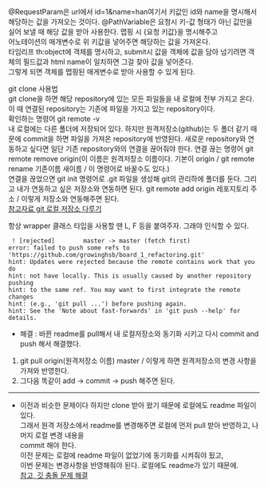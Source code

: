 @RequestParam은 url에서 id=1&name=han여기서 키값인 id와 name을 명시해서 해당하는 값을 가져오는 것이다.
@PathVariable은 요청시 키-값 형태가 아닌 값만을 실어 보낼 때 해당 값을 받아 사용한다. 맵핑 시 {요청 키값}을 명시해주고    
어노테이션의 매개변수로 위 키값을 넣어주면 해당하는 값을 가져온다.    
타임리프 th:object에 객체를 명시하고, submit시 값을 객체에 값을 담아 넘기려면 객체의 필드값과 html name이 일치하면 그걸 찾아 값을 넣어준다.   
그렇게 되면 객체를 맵핑된 매게변수로 받아 사용할 수 있게 된다.   

git clone 사용법   
git clone을 하면 해당 repository에 있는 모든 파일들을 내 로컬에 전부 가지고 온다.    
이 때 연결된 repository는 기존에 파일을 가지고 있는 repository이다.    
확인하는 명령어 git remote -v    
내 로컬에는 다른 폴더에 저장되어 있다. 하지만 원격저장소(github)는 두 폴더 같기 때문에 commit을 하면 파일을 가져온 repository에 반영된다.
새로운 repository와 연동하고 싶다면 일단 기존 repository와의 연결을 끊어줘야 한다.
연결 끊는 명령어 git remote remove origin(이 이름은 원격저장소 이름이다. 기본이 origin / git remote rename 기존이름 새이름 / 이 명령어로 바꿀수도 있다.)      
연결을 끊었으면 git init 명령어로 .git 파일을 생성해 git의 관리하에 폴더를 둔다.
그리고 내가 연동하고 싶은 저장소와 연동하면 된다. git remote add origin 레포지토리 주소 / 이렇게 저장소와 연동해주면 된다.     
[참고자료 git 로컬 저장소 다루기](https://dololak.tistory.com/346?category=659755)     

항상 wrapper 클래스 타입을 사용할 땐 L, F 등을 붙여주자. 그래야 인식할 수 있다.

```
 ! [rejected]        master -> master (fetch first)
error: failed to push some refs to 'https://github.com/growinghsb/board_1_refactoring.git'
hint: Updates were rejected because the remote contains work that you do
hint: not have locally. This is usually caused by another repository pushing
hint: to the same ref. You may want to first integrate the remote changes
hint: (e.g., 'git pull ...') before pushing again.
hint: See the 'Note about fast-forwards' in 'git push --help' for details.
```
* 해결 : 바뀐 readme를 pull해서 내 로컬저장소와 동기화 시키고 다시 commit and push 해서 해결했다.
1. git pull origin(원격저장소 이름) master / 이렇게 하면 원격저장소의 변경 사항을 가져와 반영한다. 
2. 그다음 똑같이 add -> commit -> push 해주면 된다. 
***
* 이전과 비슷한 문제이다 하지만 clone 받아 왔기 때문에 로컬에도 readme 파일이 있다.    
그래서 원격 저장소에서 readme를 변경해주면 로컬에 먼저 pull 받아 반영하고, 나머지 로컬 변경 내용을     
commit 해야 한다.    
이전 문제는 로컬에 readme 파일이 없었기에 동기화를 시켜줘야 됬고,    
이번 문제는 변경사항을 반영해줘야 된다. 로컬에도 readme가 있기 때문에.    
[참고, 깃 충돌 문제 해결](https://gamtoggi.tistory.com/83)
